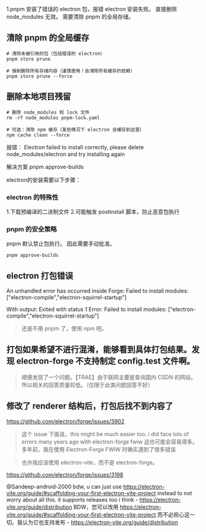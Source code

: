 1.pnpm 安装了错误的 electron 包，报错 electron 安装失败。
直接删除 node_modules 无效。
需要清除 pnpm 的全局存储。

## 清除 pnpm 的全局缓存
```
# 清除未被引用的包（包括错误的 electron）
pnpm store prune

# 强制删除所有存储内容（谨慎使用！会清除所有缓存的依赖）
pnpm store prune --force
```

## 删除本地项目残留
```
# 删除 node_modules 和 lock 文件
rm -rf node_modules pnpm-lock.yaml

# 可选：清除 npm 缓存（某些情况下 electron 会缓存到这里）
npm cache clean --force
```

报错：
Electron failed to install correctly, please delete node_modules/electron and try installing again

解决方案
pnpm approve-builds

electron的安装需要以下步骤：
### electron 的特殊性
1.下载预编译的二进制文件
2.可能触发 postinstall 脚本，防止恶意包执行

### pnpm 的安全策略
pnpm 默认禁止包执行。
因此需要手动批准。
```
pnpm approve-builds
```


## electron 打包错误
An unhandled error has occurred inside Forge:
Failed to install modules: ["electron-compile","electron-squirrel-startup"]

With output: Exited with status 1
Error: Failed to install modules: ["electron-compile","electron-squirrel-startup"]

> 还是不用  pnpm 了，使用  npm 吧。


## 打包如果希望不进行混淆，能够看到具体打包结果。发现 electron-forge 不支持制定 config.test 文件啊。

> 顺便发现了一个问题。【TRAE】由于联网主要是查询国内 CSDN 的网站。所以相关的回答质量较低。（仅限于此类问题回答不好）


## 修改了 renderer 结构后，打包后找不到内容了
https://github.com/electron/forge/issues/3902
> 这个 issue 下面说，this might be much easier too. i did face lots of errors many years ago with electron-forge fwiw
这也可能会容易得多。多年前，我在使用 Electron-Forge FWIW 时确实遇到了很多错误

> 也许我应该使用 electron-vite，而不是 electron-forge。

https://github.com/electron/forge/issues/3198

@Sandeep-android-2000 bdw, u can just use https://electron-vite.org/guide/#scaffolding-your-first-electron-vite-project instead to not worry about all this. it supports releases too i think - https://electron-vite.org/guide/distribution
BDW，您可以改用 https://electron-vite.org/guide/#scaffolding-your-first-electron-vite-project 而不必担心这一切。我认为它也支持发布 - https://electron-vite.org/guide/distribution
